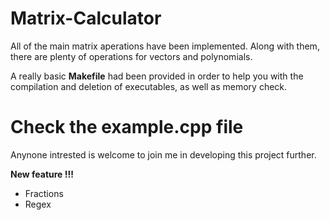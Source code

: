 # Matrix-Calculator

All of the main matrix aperations have been implemented.
Along with them, there are plenty of operations for vectors and polynomials.

A really basic __Makefile__ had been provided in order to help you with the compilation and deletion of executables, as well as memory check.

# Check the example.cpp file


Anynone intrested is welcome to join me in developing this project further.

__New feature !!!__
- Fractions
- Regex
